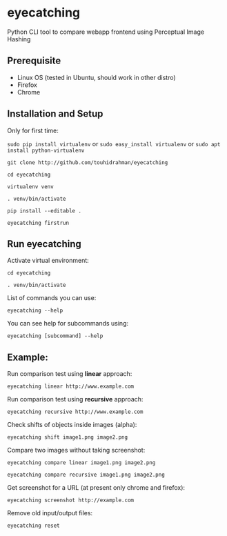 # eyecatching
Python CLI tool to compare webapp frontend using Perceptual Image Hashing

## Prerequisite
* Linux OS (tested in Ubuntu, should work in other distro)
* Firefox
* Chrome

## Installation and Setup

Only for first time:

`sudo pip install virtualenv` or `sudo easy_install virtualenv` or `sudo apt install python-virtualenv`

`git clone http://github.com/touhidrahman/eyecatching`

`cd eyecatching`

`virtualenv venv`

`. venv/bin/activate`

`pip install --editable .`

`eyecatching firstrun`

## Run eyecatching

Activate virtual environment:

`cd eyecatching`

`. venv/bin/activate`

List of commands you can use:

`eyecatching --help`

You can see help for subcommands using:

`eyecatching [subcommand] --help`

## Example:
Run comparison test using **linear** approach:

`eyecatching linear http://www.example.com`

Run comparison test using **recursive** approach:

`eyecatching recursive http://www.example.com`

Check shifts of objects inside images (alpha):

`eyecatching shift image1.png image2.png`

Compare two images without taking screenshot:

`eyecatching compare linear image1.png image2.png`

`eyecatching compare recursive image1.png image2.png`

Get screenshot for a URL (at present only chrome and firefox):

`eyecatching screenshot http://example.com`

Remove old input/output files:

`eyecatching reset`